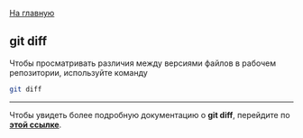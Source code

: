 [На главную](../readme.md)

## git diff

Чтобы просматривать различия между версиями файлов в рабочем репозитории, используйте команду

```bash
git diff
```

---

Чтобы увидеть более подробную документацию о **git diff**, перейдите по **[этой ссылке](https://www.yourtodo.ru/posts/13/#diff)**.